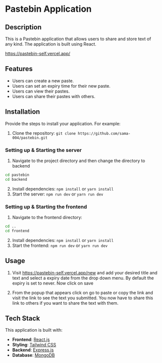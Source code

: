 # Pastebin Application

## Description

This is a Pastebin application that allows users to share and store text of any kind. The application is built using React.

https://pastebin-self.vercel.app/

## Features

- Users can create a new paste.
- Users can set an expiry time for their new paste.
- Users can view their pastes.
- Users can share their pastes with others.

## Installation

Provide the steps to install your application. For example:

1. Clone the repository: `git clone https://github.com/sama-004/pastebin.git`

### Setting up & Starting the server

1. Navigate to the project directory and then change the directory to backend

```sh
cd pastebin
cd backend
```

2. Install dependencies: `npm install` or `yarn install`
3. Start the server: `npm run dev` or `yarn run dev`

### Setting up & Starting the frontend

1. Navigate to the frontend directory:

```sh
cd ..
cd frontend
```

2. Install dependencies: `npm install` or `yarn install`
3. Start the frontend: `npm run dev` or `yarn run dev`

## Usage

1. Visit https://pastebin-self.vercel.app/new and add your desired title and text and select a expiry date from the drop down menu. By default the expiry is set to never. Now click on save

2. From the popup that appears click on go to paste or copy the link and visit the link to see the text you submitted. You now have to share this link to others if you want to share the text with them.

## Tech Stack

This application is built with:

- **Frontend**: [React.js](https://react.dev/)
- **Styling**: [Tailwind CSS](https://tailwindcss.com/)
- **Backend**: [Express.js](https://expressjs.com/)
- **Database**: [MongoDB](https://www.mongodb.com/)
